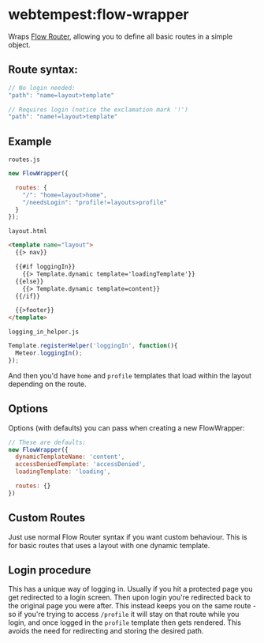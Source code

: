 # webtempest:flow-wrapper

Wraps [Flow Router](https://github.com/kadirahq/flow-router), allowing you to define all basic routes in a simple object.

## Route syntax:

```js
// No login needed:
"path": "name=layout>template"

// Requires login (notice the exclamation mark '!')
"path": "name!=layout>template"
```

## Example

`routes.js`

```js
new FlowWrapper({

  routes: {
    "/": "home=layout>home",
    "/needsLogin": "profile!=layouts>profile"
  }
});
```

`layout.html`

```html
<template name="layout">
  {{> nav}}

  {{#if loggingIn}}
    {{> Template.dynamic template='loadingTemplate'}}
  {{else}}
    {{> Template.dynamic template=content}}
  {{/if}}

  {{>footer}}
</template>
```

`logging_in_helper.js`

```js
Template.registerHelper('loggingIn', function(){
  Meteor.loggingIn();
});
```

And then you'd have `home` and `profile` templates that load within the layout depending on the route.

## Options

Options (with defaults) you can pass when creating a new FlowWrapper:

```js
// These are defaults:
new FlowWrapper({
  dynamicTemplateName: 'content',
  accessDeniedTemplate: 'accessDenied',
  loadingTemplate: 'loading',

  routes: {}
})
```

## Custom Routes

Just use normal Flow Router syntax if you want custom behaviour. This is for basic routes that uses a layout with one dynamic template.

## Login procedure

This has a unique way of logging in. Usually if you hit a protected page you get redirected to a login screen. Then upon login you're redirected back to the original page you were after. This instead keeps you on the same route - so if you're trying to access `/profile` it will stay on that route while you login, and once logged in the `profile` template then gets rendered. This avoids the need for redirecting and storing the desired path.
